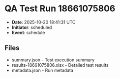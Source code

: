 # QA Test Run 18661075806

- **Date**: 2025-10-20 18:41:31 UTC
- **Initiator**: scheduled
- **Event**: schedule

## Files
- summary.json - Test execution summary
- results-18661075806.xlsx - Detailed test results
- metadata.json - Run metadata
